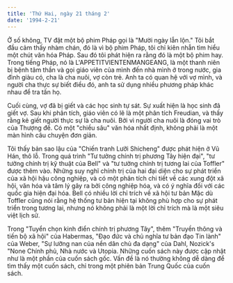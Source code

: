 ```yaml
---
title: 'Thứ Hai, ngày 21 tháng 2'
date: '1994-2-21'
---
```

Ở số không, TV đặt một bộ phim Pháp gọi là "Mười ngày lẫn lộn." Tôi bắt đầu cảm thấy nhàm chán, đó là vì bộ phim Pháp, tôi chỉ kiên nhẫn tìm hiểu một chút văn hóa Pháp. Sau đó tôi phát hiện ra rằng đó là một bộ phim hay. Trong tiếng Pháp, nó là L'APPETITVIENTENMANGEANG, là một thanh niên bị bệnh tâm thần và gọi giáo viên của mình đến nhà mình ở trong nước, gia đình giàu có, cha là cha nuôi, vợ còn trẻ. Anh ta có quan hệ với vợ mình, và người cha thực sự biết điều đó, anh ta sử dụng nhiều phương pháp khác nhau để tra tấn họ.

Cuối cùng, vợ đã bị giết và các học sinh tự sát. Sự xuất hiện là học sinh đã giết vợ. Sau khi phân tích, giáo viên có lẽ là một phân tích Freudian, và thấy rằng kẻ giết người thực sự là cha nuôi. Bởi vì người cha nuôi là đóng vai trò của Thượng đế. Có một "chiều sâu" văn hóa nhất định, không phải là một màn hình câu chuyện đơn giản.

Tôi thấy bản sao lậu của "Chiến tranh Lưỡi Shicheng" được phát hiện ở Vũ Hán, thô lỗ. Trong quá trình "Tư tưởng chính trị phương Tây hiện đại", "tư tưởng chính trị kỹ thuật của Bell" và "tư tưởng chính trị tương lai của Toffler" được thêm vào. Những suy nghĩ chính trị của hai đại diện cho sự phát triển của xã hội hậu công nghiệp, và có một phân tích chi tiết về các xung đột xã hội, văn hóa và tâm lý gây ra bởi công nghiệp hóa, và có ý nghĩa đối với các quốc gia hiện đại hóa. Bell có nhiều lời chỉ trích về xã hội tư bản Mặc dù Toffler cũng nói rằng hệ thống tư bản hiện tại không phù hợp cho sự phát triển trong tương lai, nhưng nó không phải là một lời chỉ trích mà là một siêu việt lịch sử.

Trong "Tuyển chọn kinh điển chính trị phương Tây", thêm "Truyền thông và tiến bộ xã hội" của Habermas, "Đạo đức và chủ nghĩa tư bản đạo Tin lành" của Weber, "Sự lưỡng nan của nền dân chủ đa dạng" của Dahl, Nozick's "None Chính phủ, Nhà nước và Utopia. Những cuốn sách này được cập nhật như là một phần của cuốn sách gốc. Vấn đề là nó thường không dễ dàng để tìm thấy một cuốn sách, chỉ trong một phiên bản Trung Quốc của cuốn sách.